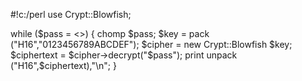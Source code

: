 #!c:/perl
use Crypt::Blowfish;

while ($pass = <>)
{
    chomp $pass; 
    $key = pack ("H16","0123456789ABCDEF");
    $cipher = new Crypt::Blowfish $key;
    $ciphertext = $cipher->decrypt("$pass");
    print unpack ("H16",$ciphertext),"\n";
}